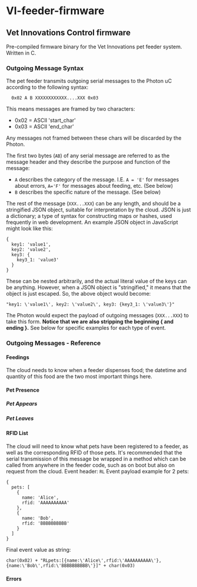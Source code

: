 # VI-feeder-firmware
## Vet Innovations Control firmware

Pre-compiled firmware binary for the Vet Innovations pet feeder system.  Written in C.

### Outgoing Message Syntax
The pet feeder transmits outgoing serial messages to the Photon uC according to the following syntax:

```
  0x02 A B XXXXXXXXXXXX....XXX 0x03
```

This means messages are framed by two characters:
*  0x02 = ASCII 'start_char'
*  0x03 = ASCII 'end_char'

Any messages not framed between these chars will be discarded by the Photon.

The first two bytes (`AB`) of any serial message are referred to as the message header and they describe the purpose and function of the message:
*  `A` describes the category of the message.  I.E. `A = 'E'` for messages about errors, `A='F'` for messages about feeding, etc.  (See below)
*  `B` describes the specific nature of the message.  (See below)

The rest of the message (`XXX...XXX`) can be any length, and should be a stringified JSON object, suitable for interpretation by the cloud.  JSON is just a dictionary; a type of syntax for constructing maps or hashes, used frequently in web development.  An example JSON object in JavaScript might look like this:

```
{
  key1: 'value1',
  key2: 'value2',
  key3: {
    key3_1: 'value3'
  }
}
```

These can be nested arbitrarily, and the actual literal value of the keys can be anything.  However, when a JSON object is "stringified," it means that the object is just escaped.  So, the above object would become:

```
"key1: \'value1\', key2: \'value2\', key3: {key3_1: \'value3\'}"
```

The Photon would expect the payload of outgoing messages (`XXX...XXX`) to take this form.  **Notice that we are also stripping the beginning { and ending }.**  See below for specific examples for each type of event.

### Outgoing Messages - Reference
#### Feedings
The cloud needs to know when a feeder dispenses food; the datetime and quantity of this food are the two most important things here.

#### Pet Presence
##### Pet Appears

##### Pet Leaves

#### RFID List
The cloud will need to know what pets have been registered to a feeder, as well as the corresponding RFID of those pets.  It's recommended that the serial transmission of this message be wrapped in a method which can be called from anywhere in the feeder code, such as on boot but also on request from the cloud.
Event header: `RL`
Event payload example for 2 pets:

```
{
  pets: [
    {
      name: 'Alice',
      rfid: 'AAAAAAAAAA'
    },
    {
      name: 'Bob',
      rfid: 'BBBBBBBBBB'
    }
  ]
}
```

Final event value as string:

```
char(0x02) + "RLpets:[{name:\'Alice\',rfid:\'AAAAAAAAAA\'},{name:\'Bob\',rfid:\'BBBBBBBBBB\'}]" + char(0x03)
```

#### Errors
